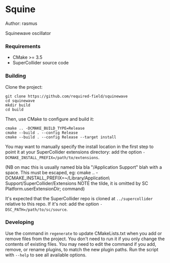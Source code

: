 # Squine

Author: rasmus

Squinewave oscillator

### Requirements

- CMake >= 3.5
- SuperCollider source code

### Building

Clone the project:

    git clone https://github.com/required-field/squinewave
    cd squinewave
    mkdir build
    cd build

Then, use CMake to configure and build it:

    cmake .. -DCMAKE_BUILD_TYPE=Release
    cmake --build . --config Release
    cmake --build . --config Release --target install

You may want to manually specify the install location in the first step to point it at your
SuperCollider extensions directory: add the option `-DCMAKE_INSTALL_PREFIX=/path/to/extensions`.

(NB on mac this is usually named bla bla "/Application Support" blah with a space.
This must be escaped, eg:
    cmake .. -DCMAKE_INSTALL_PREFIX=~/Library/Application\ Support/SuperCollider/Extensions
NOTE the tilde, it is omitted by SC Platform.userExtensionDir; command)

It's expected that the SuperCollider repo is cloned at `../supercollider` relative to this repo. If
it's not: add the option `-DSC_PATH=/path/to/sc/source`.

### Developing

Use the command in `regenerate` to update CMakeLists.txt when you add or remove files from the
project. You don't need to run it if you only change the contents of existing files. You may need to
edit the command if you add, remove, or rename plugins, to match the new plugin paths. Run the
script with `--help` to see all available options.
